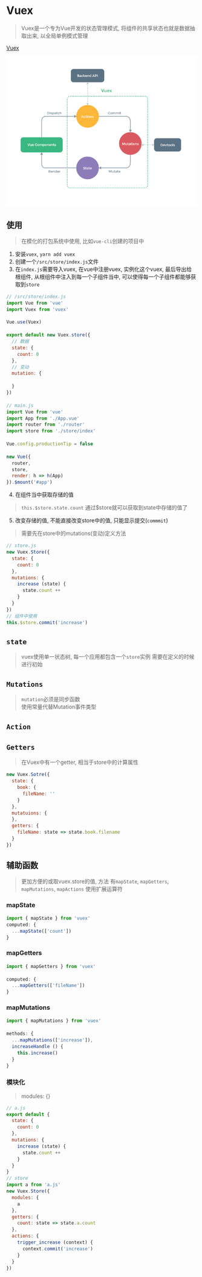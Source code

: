 # Vuex

> Vuex是一个专为Vue开发的状态管理模式, 将组件的共享状态也就是数据抽取出来, 以全局单例模式管理  

[Vuex](https://vuex.vuejs.org/zh/)

![avatar](../img/vuex.png)

## 使用

> 在模化的打包系统中使用, 比如`vue-cli`创建的项目中

1. 安装`vuex`, `yarn add vuex`
2. 创建一个`/src/store/index.js`文件
3. 在`index.js`需要导入vuex, 在vue中注册vuex, 实例化这个vuex, 最后导出给根组件, 从根组件中注入到每一个子组件当中, 可以使得每一个子组件都能够获取到`store`
  ```javascript
  // /src/store/index.js
  import Vue from 'vue'
  import Vuex from 'vuex'

  Vue.use(Vuex)

  export default new Vuex.store({
    // 数据
    state: {
      count: 0
    },
    // 变动
    mutation: {

    }
  })

  // main.js
  import Vue from 'vue'
  import App from './App.vue'
  import router from './router'
  import store from './store/index'

  Vue.config.productionTip = false

  new Vue({
    router,
    store,
    render: h => h(App)
  }).$mount('#app')
   ```
4. 在组件当中获取存储的值
> `this.$store.state.count` 通过$store就可以获取到state中存储的值了
5. 改变存储的值, 不能直接改变store中的值, 只能显示提交(`commmit`)
> 需要先在store中的mutations(变动)定义方法
  ```javascript
  // store.js
  new Vuex.Store({
    state: {
      count: 0
    },
    mutations: {
      increase (state) {
        state.count ++
      }
    }
  })
  // 组件中使用
  this.$store.commit('increase')
  ```

## `state`
> vuex使用单一状态树, 每一个应用都包含一个`store`实例
> 需要在定义的时候进行初始

## `Mutations`
> `mutation`必须是同步函数  
> 使用常量代替Mutation事件类型

## `Action`


## `Getters`
> 在Vuex中有一个getter, 相当于store中的计算属性

```javascript
new Vuex.Sotre({
  state: {
    book: {
      fileName: ''
    }
  },
  mutatuions: {
  },
  getters: {
    fileName: state => state.book.filename
  }
})
```

## 辅助函数
> 更加方便的或取vuex.store的值, 方法
> 有`mapState`, `mapGetters`, `mapMutations`, `mapActions`
> 使用扩展运算符

### mapState
```javascript
import { mapState } from 'vuex'
computed: {
  ...mapState(['count'])
}
```

### mapGetters
```javascript
import { mapGetters } from 'vuex'

computed: {
  ...mapGetters(['fileName'])
}
```

### mapMutations
```javascript
import { mapMutations } from 'vuex'

methods: {
  ...mapMutations(['increase']),
  increaseHandle () {
    this.increase()
  }
}

```
### 模块化
> modules: {}

```javascript
// a.js
export default {
  state: {
    count: 0
  },
  mutations: {
    increase (state) {
      state.count ++
    }
  }
}
// store
import a from 'a.js'
new Vuex.Store({
  modules: {
    a
  },
  getters: {
    count: state => state.a.count
  },
  actions: {
    trigger_increase (context) {
      context.commit('increase')
    }
  }
})
```